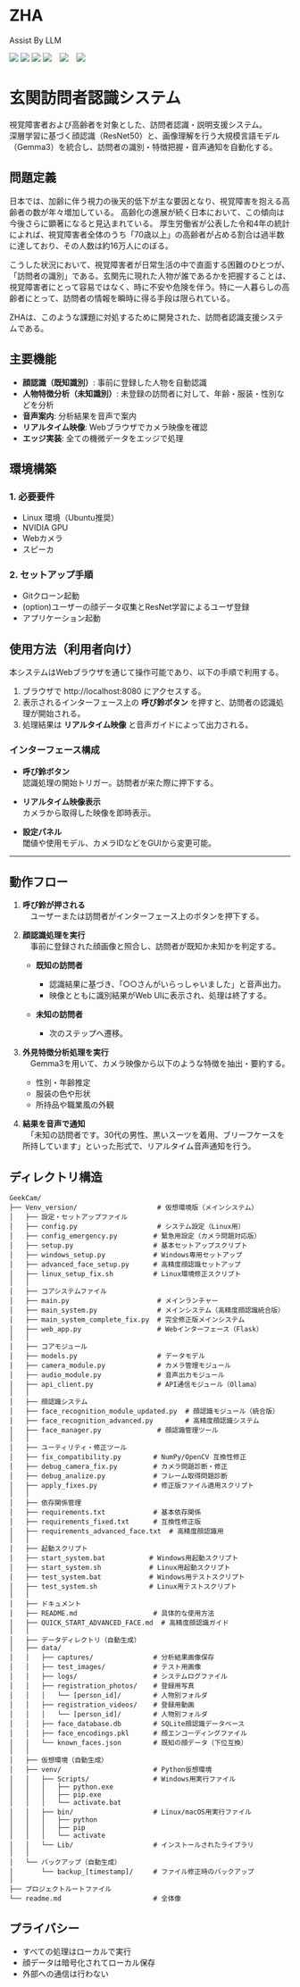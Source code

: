 # ZHA
Assist By LLM

<img src="https://img.shields.io/badge/-Python-F9DC3E.svg?logo=python&style=flat">  <img src="https://img.shields.io/badge/-Ubuntu-6F52B5.svg?logo=ubuntu&style=flat">  <img src="https://img.shields.io/badge/-Visual%20Studio%20Code-007ACC.svg?logo=visual-studio-code&style=flat">  <img src="https://img.shields.io/badge/技育CAMPハッカソン-2025_Vol 3-green.svg">　<img src="https://img.shields.io/badge/-Jetson%20Orin%20Nano-000000.svg?logo=nvidia&style=flat">　<img src="https://img.shields.io/badge/-Flask-000000.svg?logo=flask&style=flat">


# 玄関訪問者認識システム

視覚障害者および高齢者を対象とした、訪問者認識・説明支援システム。  
深層学習に基づく顔認識（ResNet50）と、画像理解を行う大規模言語モデル（Gemma3）を統合し、訪問者の識別・特徴把握・音声通知を自動化する。

## 問題定義
日本では、加齢に伴う視力の後天的低下が主な要因となり、視覚障害を抱える高齢者の数が年々増加している。
高齢化の進展が続く日本において、この傾向は今後さらに顕著になると見込まれている。
厚生労働省が公表した令和4年の統計によれば、視覚障害者全体のうち「70歳以上」の高齢者が占める割合は過半数に達しており、その人数は約16万人にのぼる。

こうした状況において、視覚障害者が日常生活の中で直面する困難のひとつが、「訪問者の識別」である。玄関先に現れた人物が誰であるかを把握することは、視覚障害者にとって容易ではなく、時に不安や危険を伴う。特に一人暮らしの高齢者にとって、訪問者の情報を瞬時に得る手段は限られている。　

ZHAは、このような課題に対処するために開発された、訪問者認識支援システムである。

## 主要機能

- **顔認識（既知識別）**: 事前に登録した人物を自動認識
- **人物特徴分析（未知識別）**: 未登録の訪問者に対して、年齢・服装・性別などを分析
- **音声案内**: 分析結果を音声で案内
- **リアルタイム映像**: Webブラウザでカメラ映像を確認
- **エッジ実装**: 全ての機微データをエッジで処理

## 環境構築

### 1. 必要要件
- Linux 環境（Ubuntu推奨）
- NVIDIA GPU
- Webカメラ
- スピーカ

### 2. セットアップ手順
- Gitクローン起動
- (option)ユーザーの顔データ収集とResNet学習によるユーザ登録
- アプリケーション起動

## 使用方法（利用者向け）

本システムはWebブラウザを通じて操作可能であり、以下の手順で利用する。

1. ブラウザで http://localhost:8080 にアクセスする。
2. 表示されるインターフェース上の **呼び鈴ボタン** を押すと、訪問者の認識処理が開始される。
3. 処理結果は **リアルタイム映像** と音声ガイドによって出力される。

### インターフェース構成

- **呼び鈴ボタン**  
  認識処理の開始トリガー。訪問者が来た際に押下する。

- **リアルタイム映像表示**  
  カメラから取得した映像を即時表示。

- **設定パネル**  
  閾値や使用モデル、カメラIDなどをGUIから変更可能。

---

## 動作フロー

1. **呼び鈴が押される**  
　ユーザーまたは訪問者がインターフェース上のボタンを押下する。

2. **顔認識処理を実行**  
　事前に登録された顔画像と照合し、訪問者が既知か未知かを判定する。

   - **既知の訪問者**  
     - 認識結果に基づき、「○○さんがいらっしゃいました」と音声出力。
     - 映像とともに識別結果がWeb UIに表示され、処理は終了する。

   - **未知の訪問者**  
     - 次のステップへ遷移。

3. **外見特徴分析処理を実行**  
　Gemma3を用いて、カメラ映像から以下のような特徴を抽出・要約する。

   - 性別・年齢推定
   - 服装の色や形状
   - 所持品や職業風の外観

4. **結果を音声で通知**  
　「未知の訪問者です。30代の男性、黒いスーツを着用、ブリーフケースを所持しています」といった形式で、リアルタイム音声通知を行う。

## ディレクトリ構造
   ```text
GeekCam/
├── Venv_version/                    # 仮想環境版（メインシステム）
│   ├── 設定・セットアップファイル
│   ├── config.py                    # システム設定（Linux用）
│   ├── config_emergency.py         # 緊急用設定（カメラ問題対応版）
│   ├── setup.py                    # 基本セットアップスクリプト
│   ├── windows_setup.py            # Windows専用セットアップ
│   ├── advanced_face_setup.py      # 高精度顔認識セットアップ
│   ├── linux_setup_fix.sh          # Linux環境修正スクリプト
│   │
│   ├── コアシステムファイル
│   ├── main.py                      # メインランチャー
│   ├── main_system.py               # メインシステム（高精度顔認識統合版）
│   ├── main_system_complete_fix.py  # 完全修正版メインシステム
│   ├── web_app.py                   # Webインターフェース（Flask）
│   │
│   ├── コアモジュール
│   ├── models.py                    # データモデル
│   ├── camera_module.py             # カメラ管理モジュール
│   ├── audio_module.py              # 音声出力モジュール
│   ├── api_client.py                # API通信モジュール（Ollama）
│   │
│   ├── 顔認識システム
│   ├── face_recognition_module_updated.py  # 顔認識モジュール（統合版）
│   ├── face_recognition_advanced.py        # 高精度顔認識システム
│   ├── face_manager.py              # 顔認識管理ツール
│   │
│   ├── ユーティリティ・修正ツール
│   ├── fix_compatibility.py        # NumPy/OpenCV 互換性修正
│   ├── debug_camera_fix.py         # カメラ問題診断・修正
│   ├── debug_analize.py            # フレーム取得問題診断
│   ├── apply_fixes.py              # 修正版ファイル適用スクリプト
│   │
│   ├── 依存関係管理
│   ├── requirements.txt            # 基本依存関係
│   ├── requirements_fixed.txt      # 互換性修正版
│   ├── requirements_advanced_face.txt  # 高精度顔認識用
│   │
│   ├── 起動スクリプト
│   ├── start_system.bat           # Windows用起動スクリプト
│   ├── start_system.sh            # Linux用起動スクリプト
│   ├── test_system.bat            # Windows用テストスクリプト
│   ├── test_system.sh             # Linux用テストスクリプト
│   │
│   ├── ドキュメント
│   ├── README.md                   # 具体的な使用方法
│   ├── QUICK_START_ADVANCED_FACE.md  # 高精度顔認識ガイド
│   │
│   ├── データディレクトリ（自動生成）
│   ├── data/
│   │   ├── captures/               # 分析結果画像保存
│   │   ├── test_images/            # テスト用画像
│   │   ├── logs/                   # システムログファイル
│   │   ├── registration_photos/    # 登録用写真
│   │   │   └── [person_id]/        # 人物別フォルダ
│   │   ├── registration_videos/    # 登録用動画
│   │   │   └── [person_id]/        # 人物別フォルダ
│   │   ├── face_database.db        # SQLite顔認識データベース
│   │   ├── face_encodings.pkl      # 顔エンコーディングファイル
│   │   └── known_faces.json        # 既知の顔データ（下位互換）
│   │
│   ├── 仮想環境（自動生成）
│   ├── venv/                       # Python仮想環境
│   │   ├── Scripts/                # Windows用実行ファイル
│   │   │   ├── python.exe
│   │   │   ├── pip.exe
│   │   │   └── activate.bat
│   │   ├── bin/                    # Linux/macOS用実行ファイル
│   │   │   ├── python
│   │   │   ├── pip
│   │   │   └── activate
│   │   └── Lib/                    # インストールされたライブラリ
│   │
│   └── バックアップ（自動生成）
│       └── backup_[timestamp]/     # ファイル修正時のバックアップ
│
├── プロジェクトルートファイル
└── readme.md                       # 全体像
   ```

## プライバシー

- すべての処理はローカルで実行
- 顔データは暗号化されてローカル保存
- 外部への通信は行わない

